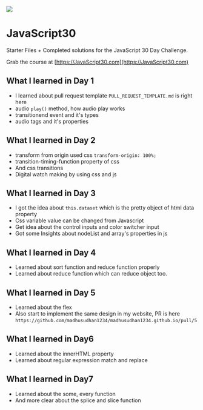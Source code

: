 ![](https://javascript30.com/images/JS3-social-share.png)

# JavaScript30

Starter Files + Completed solutions for the JavaScript 30 Day Challenge.

Grab the course at [https://JavaScript30.com](https://JavaScript30.com)

## What I learned in Day 1

- I learned about pull request template ```PULL_REQUEST_TEMPLATE.md``` is right here
- audio ```play()``` method, how audio play works
- transitionend event and it's types
- audio tags and it's properties


## What I learned in Day 2

- transform from origin used css ```transform-origin: 100%;```
- transition-timing-function property of css
- And css transitions
- Digital watch making by using css and js


## What I learned in Day 3

- I got the idea about ```this.dataset``` which is the pretty object of html data property
- Css variable value can be changed from Javascript
- Get idea about the control inputs and color switcher input
- Got some Insights about nodeList and array's properties in js

## What I learned in Day 4

- Learned about sort function and reduce function properly
- Learned about reduce function which can reduce object too.

## What I learned in Day 5

- Learned about the flex 
- Also start to implement the same design in my website, PR is here ```https://github.com/madhusudhan1234/madhusudhan1234.github.io/pull/5```

## What I learned in Day6

- Learned about the innerHTML property
- Learned about regular expression match and replace 

## What I learned in Day7

- Learned about the some, every function
- And more clear about the splice and slice function